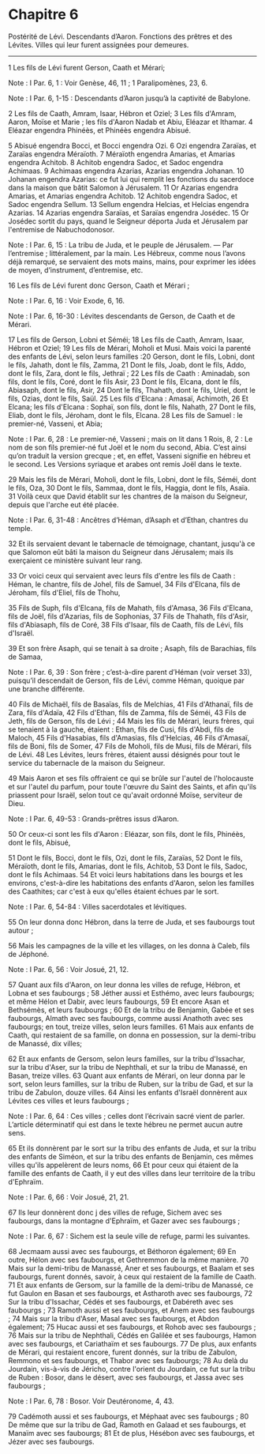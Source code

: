 # Chapitre 6

Postérité de Lévi.
Descendants d’Aaron.
Fonctions des prêtres et des Lévites.
Villes qui leur furent assignées pour demeures.

***

1 Les fils de Lévi furent Gerson, Caath et Mérari;

<span class="bible-note">Note : </span> I Par. 6, 1 : Voir Genèse, 46, 11 ; 1 Paralipomènes, 23, 6.

<span class="bible-note">Note : </span> I Par. 6, 1-15 : Descendants d’Aaron jusqu’à la captivité de Babylone.

2 Les fils de Caath, Amram, Isaar, Hébron et Oziel; 3 Les fils d'Amram, Aaron, Moïse et Marie ; les fils d'Aaron Nadab et Abiu, Eléazar et Ithamar. 4 Eléazar engendra Phinéès, et Phinéès engendra Abisué.


5 Abisué engendra Bocci, et Bocci engendra Ozi. 6 Ozi engendra Zaraïas, et Zaraïas engendra Méraïoth. 7 Méraïoth engendra Amarias, et Amarias engendra Achitob. 8 Achitob engendra Sadoc, et Sadoc engendra Achimaas. 9 Achimaas engendra Azarias, Azarias engendra Johanan. 10 Johanan engendra Azarias: ce fut lui qui remplit les fonctions du sacerdoce dans la maison que bâtit Salomon à Jérusalem. 11 Or Azarias engendra Amarias, et Amarias engendra Achitob. 12 Achitob engendra Sadoc, et Sadoc engendra Sellum. 13 Sellum engendra Helcias, et Helcias engendra Azarias. 14 Azarias engendra Saraïas, et Saraïas engendra Josédec. 15 Or Josédec sortit du pays, quand le Seigneur déporta Juda et Jérusalem par l'entremise de Nabuchodonosor.

<span class="bible-note">Note : </span> I Par. 6, 15 : La tribu de Juda, et le peuple de Jérusalem. ― Par l’entremise ; littéralement, par la main. Les Hébreux, comme nous l’avons déjà remarqué, se servaient des mots mains, mains, pour exprimer les idées de moyen, d’instrument, d’entremise, etc.


16 Les fils de Lévi furent donc Gerson, Caath et Mérari ;

<span class="bible-note">Note : </span> I Par. 6, 16 : Voir Exode, 6, 16.

<span class="bible-note">Note : </span> I Par. 6, 16-30 : Lévites descendants de Gerson, de Caath et de Mérari.

17 Les fils de Gerson, Lobni et Séméi; 18 Les fils de Caath, Amram, Isaar, Hébron et Oziel; 19 Les fils de Mérari, Moholi et Musi. Mais voici la parenté des enfants de Lévi, selon leurs familles :20 Gerson, dont le fils, Lobni, dont le fils, Jahath, dont le fils, Zamma, 21 Dont le fils, Joab, dont le fils, Addo, dont le fils, Zara, dont le fils, Jethraï ; 22 Les fils de Caath : Aminadab, son fils, dont le fils, Coré, dont le fils Asir, 23 Dont le fils, Elcana, dont le fils, Abiasaph, dont le fils, Asir, 24 Dont le fils, Thahath, dont le fils, Uriel, dont le fils, Ozias, dont le fils, Saül. 25 Les fils d'Elcana : Amasaï, Achimoth, 26 Et Elcana; les fils d'Elcana : Sophaï, son fils, dont le fils, Nahath, 27 Dont le fils, Eliab, dont le fils, Jéroham, dont le fils, Elcana. 28 Les fils de Samuel : le premier-né, Vasseni, et Abia;

<span class="bible-note">Note : </span> I Par. 6, 28 : Le premier-né, Vasseni ; mais on lit dans 1 Rois, 8, 2 : Le nom de son fils premier-né fut Joël et le nom du second, Abia. C’est ainsi qu’on traduit la version grecque ; et, en effet, Vasseni signifie en hébreu et le second. Les Versions syriaque et arabes ont remis Joël dans le texte.

29 Mais les fils de Mérari, Moholi, dont le fils, Lobni, dont le fils, Séméi, dont le fils, Oza, 30 Dont le fils, Sammaa, dont le fils, Haggia, dont le fils, Asaïa. 31 Voilà ceux que David établit sur les chantres de la maison du Seigneur, depuis que l'arche eut été placée.

<span class="bible-note">Note : </span> I Par. 6, 31-48 : Ancêtres d’Héman, d’Asaph et d’Ethan, chantres du temple.

32 Et ils servaient devant le tabernacle de témoignage, chantant, jusqu'à ce que Salomon eût bâti la maison du Seigneur dans Jérusalem; mais ils exerçaient ce ministère suivant leur rang.


33 Or voici ceux qui servaient avec leurs fils d'entre les fils de Caath : Héman, le chantre, fils de Johel, fils de Samuel, 34 Fils d'Elcana, fils de Jéroham, fils d'Eliel, fils de Thohu,


35 Fils de Suph, fils d'Elcana, fils de Mahath, fils d'Amasa, 36 Fils d'Elcana, fils de Joël, fils d'Azarias, fils de Sophonias, 37 Fils de Thahath, fils d'Asir, fils d'Abiasaph, fils de Coré, 38 Fils d'Isaar, fils de Caath, fils de Lévi, fils d'Israël.


39 Et son frère Asaph, qui se tenait à sa droite ; Asaph, fils de Barachias, fils de Samaa,

<span class="bible-note">Note : </span> I Par. 6, 39 : Son frère ; c’est-à-dire parent d’Héman (voir verset 33), puisqu’il descendait de Gerson, fils de Lévi, comme Héman, quoique par une branche différente.

40 Fils de Michaël, fils de Basaïas, fils de Melchias, 41 Fils d'Athanaï, fils de Zara, fils d'Adaïa, 42 Fils d'Ethan, fils de Zamma, fils de Séméi, 43 Fils de Jeth, fils de Gerson, fils de Lévi ; 44 Mais les fils de Mérari, leurs frères, qui se tenaient à la gauche, étaient : Ethan, fils de Cusi, fils d'Abdi, fils de Maloch, 45 Fils d'Hasabias, fils d'Amasias, fils d'Helcias, 46 Fils d'Amasaï, fils de Boni, fils de Somer, 47 Fils de Moholi, fils de Musi, fils de Mérari, fils de Lévi. 48 Les Lévites, leurs frères, étaient aussi désignés pour tout le service du tabernacle de la maison du Seigneur.


49 Mais Aaron et ses fils offraient ce qui se brûle sur l'autel de l'holocauste et sur l'autel du parfum, pour toute l'œuvre du Saint des Saints, et afin qu'ils priassent pour Israël, selon tout ce qu'avait ordonné Moïse, serviteur de Dieu.

<span class="bible-note">Note : </span> I Par. 6, 49-53 : Grands-prêtres issus d’Aaron.

50 Or ceux-ci sont les fils d'Aaron : Eléazar, son fils, dont le fils, Phinéès, dont le fils, Abisué,


51 Dont le fils, Bocci, dont le fils, Ozi, dont le fils, Zaraïas, 52 Dont le fils, Méraïoth, dont le fils, Amarias, dont le fils, Achitob, 53 Dont le fils, Sadoc, dont le fils Achimaas. 54 Et voici leurs habitations dans les bourgs et les environs, c'est-à-dire les habitations des enfants d'Aaron, selon les familles des Caathites; car c'est à eux qu'elles étaient échues par le sort.

<span class="bible-note">Note : </span> I Par. 6, 54-84 : Villes sacerdotales et lévitiques.

55 On leur donna donc Hébron, dans la terre de Juda, et ses faubourgs tout autour ;


56 Mais les campagnes de la ville et les villages, on les donna à Caleb, fils de Jéphoné.

<span class="bible-note">Note : </span> I Par. 6, 56 : Voir Josué, 21, 12.

57 Quant aux fils d'Aaron, on leur donna les villes de refuge, Hébron, et Lobna et ses faubourgs ; 58 Jéther aussi et Esthémo, avec leurs faubourgs; et même Hélon et Dabir, avec leurs faubourgs, 59 Et encore Asan et Bethsémès, et leurs faubourgs ; 60 Et de la tribu de Benjamin, Gabée et ses faubourgs, Almath avec ses faubourgs, comme aussi Anathoth avec ses faubourgs; en tout, treize villes, selon leurs familles. 61 Mais aux enfants de Caath, qui restaient de sa famille, on donna en possession, sur la demi-tribu de Manassé, dix villes;


62 Et aux enfants de Gersom, selon leurs familles, sur la tribu d'Issachar, sur la tribu d'Aser, sur la tribu de Nephthali, et sur la tribu de Manassé, en Basan, treize villes. 63 Quant aux enfants de Mérari, on leur donna par le sort, selon leurs familles, sur la tribu de Ruben, sur la tribu de Gad, et sur la tribu de Zabulon, douze villes. 64 Ainsi les enfants d'Israël donnèrent aux Lévites ces villes et leurs faubourgs ;

<span class="bible-note">Note : </span> I Par. 6, 64 : Ces villes ; celles dont l’écrivain sacré vient de parler. L’article déterminatif qui est dans le texte hébreu ne permet aucun autre sens.

65 Et ils donnèrent par le sort sur la tribu des enfants de Juda, et sur la tribu des enfants de Siméon, et sur la tribu des enfants de Benjamin, ces mêmes villes qu'ils appelèrent de leurs noms, 66 Et pour ceux qui étaient de la famille des enfants de Caath, il y eut des villes dans leur territoire de la tribu d'Ephraïm.

<span class="bible-note">Note : </span> I Par. 6, 66 : Voir Josué, 21, 21.

67 Ils leur donnèrent donc j des villes de refuge, Sichem avec ses faubourgs, dans la montagne d'Ephraïm, et Gazer avec ses faubourgs ;

<span class="bible-note">Note : </span> I Par. 6, 67 : Sichem est la seule ville de refuge, parmi les suivantes.

68 Jecmaam aussi avec ses faubourgs, et Béthoron également; 69 En outre, Hélon avec ses faubourgs, et Gethremmon de la même manière. 70 Mais sur la demi-tribu de Manassé, Aner et ses faubourgs, et Baalam et ses faubourgs, furent donnés, savoir, à ceux qui restaient de la famille de Caath. 71 Et aux enfants de Gersom, sur la famille de la demi-tribu de Manassé, ce fut Gaulon en Basan et ses faubourgs, et Astharoth avec ses faubourgs, 72 Sur la tribu d'Issachar, Cédés et ses faubourgs, et Dabéreth avec ses faubourgs ; 73 Ramoth aussi et ses faubourgs, et Anem avec ses faubourgs ; 74 Mais sur la tribu d'Aser, Masal avec ses faubourgs, et Abdon également; 75 Hucac aussi et ses faubourgs, et Rohob avec ses faubourgs ; 76 Mais sur la tribu de Nephthali, Cédés en Galilée et ses faubourgs, Hamon avec ses faubourgs, et Cariathaïm et ses faubourgs. 77 De plus, aux enfants de Mérari, qui restaient encore, furent donnés, sur la tribu de Zabulon, Remmono et ses faubourgs, et Thabor avec ses faubourgs; 78 Au delà du Jourdain,
vis-à-vis de Jéricho, contre l'orient du Jourdain, ce fut sur la tribu de Ruben : Bosor, dans le désert, avec ses faubourgs, et Jassa avec ses faubourgs ;

<span class="bible-note">Note : </span> I Par. 6, 78 : Bosor. Voir Deutéronome, 4, 43.

79 Cadémoth aussi et ses faubourgs, et Méphaat avec ses faubourgs ; 80 De même que sur la tribu de Gad, Ramoth en Galaad et ses faubourgs, et Manaïm avec ses faubourgs; 81 Et de plus, Hésébon avec ses faubourgs, et Jézer avec ses faubourgs.

